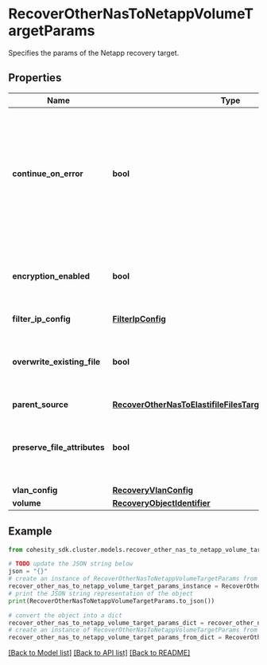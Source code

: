 # RecoverOtherNasToNetappVolumeTargetParams

Specifies the params of the Netapp recovery target.

## Properties

Name | Type | Description | Notes
------------ | ------------- | ------------- | -------------
**continue_on_error** | **bool** | Specifies whether to continue recovering other volumes if one of the volumes fails to recover. Default value is false. | [optional] 
**encryption_enabled** | **bool** | Specifies whether encryption should be enabled during recovery. | [optional] 
**filter_ip_config** | [**FilterIpConfig**](FilterIpConfig.md) |  | [optional] 
**overwrite_existing_file** | **bool** | Specifies whether to overwrite existing file/folder during recovery. | [optional] 
**parent_source** | [**RecoverOtherNasToElastifileFilesTargetParamsParentSource**](RecoverOtherNasToElastifileFilesTargetParamsParentSource.md) |  | [optional] 
**preserve_file_attributes** | **bool** | Specifies whether to preserve file/folder attributes during recovery. | [optional] 
**vlan_config** | [**RecoveryVlanConfig**](RecoveryVlanConfig.md) |  | [optional] 
**volume** | [**RecoveryObjectIdentifier**](RecoveryObjectIdentifier.md) |  | 

## Example

```python
from cohesity_sdk.cluster.models.recover_other_nas_to_netapp_volume_target_params import RecoverOtherNasToNetappVolumeTargetParams

# TODO update the JSON string below
json = "{}"
# create an instance of RecoverOtherNasToNetappVolumeTargetParams from a JSON string
recover_other_nas_to_netapp_volume_target_params_instance = RecoverOtherNasToNetappVolumeTargetParams.from_json(json)
# print the JSON string representation of the object
print(RecoverOtherNasToNetappVolumeTargetParams.to_json())

# convert the object into a dict
recover_other_nas_to_netapp_volume_target_params_dict = recover_other_nas_to_netapp_volume_target_params_instance.to_dict()
# create an instance of RecoverOtherNasToNetappVolumeTargetParams from a dict
recover_other_nas_to_netapp_volume_target_params_from_dict = RecoverOtherNasToNetappVolumeTargetParams.from_dict(recover_other_nas_to_netapp_volume_target_params_dict)
```
[[Back to Model list]](../README.md#documentation-for-models) [[Back to API list]](../README.md#documentation-for-api-endpoints) [[Back to README]](../README.md)


